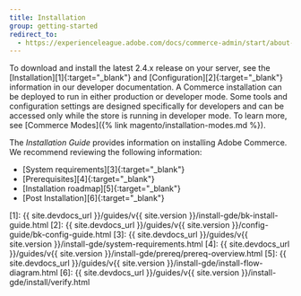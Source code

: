 ```yaml
---
title: Installation
group: getting-started
redirect_to:
  - https://experienceleague.adobe.com/docs/commerce-admin/start/about-this-release.html#installation
---
```


To download and install the latest 2.4.x release on your server, see the [Installation][1]{:target="_blank"} and [Configuration][2]{:target="_blank"} information in our developer documentation. A Commerce installation can be deployed to run in either production or developer mode. Some tools and configuration settings are designed specifically for developers and can be accessed only while the store is running in developer mode. To learn more, see [Commerce Modes]({% link magento/installation-modes.md %}).

The _Installation Guide_ provides information on installing Adobe Commerce. We recommend reviewing the following information:

- [System requirements][3]{:target="_blank"}
- [Prerequisites][4]{:target="_blank"}
- [Installation roadmap][5]{:target="_blank"}
- [Post Installation][6]{:target="_blank"}

[1]: {{ site.devdocs_url }}/guides/v{{ site.version }}/install-gde/bk-install-guide.html
[2]: {{ site.devdocs_url }}/guides/v{{ site.version }}/config-guide/bk-config-guide.html
[3]: {{ site.devdocs_url }}/guides/v{{ site.version }}/install-gde/system-requirements.html
[4]: {{ site.devdocs_url }}/guides/v{{ site.version }}/install-gde/prereq/prereq-overview.html
[5]: {{ site.devdocs_url }}/guides/v{{ site.version }}/install-gde/install-flow-diagram.html
[6]: {{ site.devdocs_url }}/guides/v{{ site.version }}/install-gde/install/verify.html
